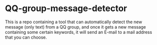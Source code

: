 # QQ-group-message-detector
This is a repo containing a tool that can automatically detect the new message (only text) from a QQ group, and once it gets a new message containing some certain keywords, it will send an E-mail to a mail address that you can choose.
